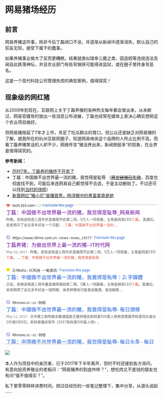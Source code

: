 # 网易猪场经历

## 前言

网易养猪这件事，除非今后丁磊闭口不谈，并逐渐从新闻中逐渐消失，默认自己的狂妄无知，接受下属干的蠢事。

如果养猪事业做大了反而更糟糕，结果就类似瑞幸三鹿之类，因造假等违规违法丑闻自此跌落神坛，并且农业部门有些背锅侠可能得进监狱，或在圈子里终身背恶名。

这是一个现代科技公司管理失控的典型案例，值得探究！

## 现象级的网红猪

从2009年到现在，互联网上关于丁磊养猪的各种热文每年都会冒出来，从未断过，网易官媒有时放出一些消息公布进展，丁磊也经常在媒体上表决心确实想把这个农业项目做好。

但网易猪拖延了7年才上市，吊足了吃瓜群众的胃口，但公众还是缺乏对网易猪的了解，就我所在的杭州互联网圈子，知道网易味央这个品牌的人所占比例不高，而看丁磊养猪笑话的人却不少，网络传言“猪没养出来，新闻倒挺多”的现象，在业界是值得探究的。

**参考新闻：**

* [历时7年，丁磊养的猪终于开卖了](https://www.pearvideo.com/video_1011980)
* 丁磊：中国做不出世界最一流的猪，我觉得是耻辱 （[~~原文链接已失效~~](http://tech.163.com/17/0510/14/CK357VDU00097U7R.html)，百度也彻底找不到，可能后来连网易自己都觉得不合适，于是主动删贴了。不过还可以找到[当时的快照](https://web.archive.org/web/20180331101633/http://tech.163.com/17/0510/14/CK357VDU00097U7R.html)）
* [新晋网红“猪小花”直播首秀，杨洋眼中的黑富美竟是她 ](https://www.digitaling.com/articles/34448.html)

![](../../.gitbook/assets/bestpig.png)

![](https://github.com/lizi-in/blog/tree/cc233bf1ba90f75b16ebcf3f3dfc99245012ad72/.gitbook/assets/nvshen.png)

本人作为项目中的亲历者，已于2017年下半年离开，但时不时还接到各方询问，有意向投资养殖业的老板问：“网易猪养的到底咋样？”，想吃肉又不差钱的朋友也有问“值不值得买？”。

私下里零零碎碎讲费时间，把过往经历的一些笔记整理下，集中分享，从源头说起 ……



